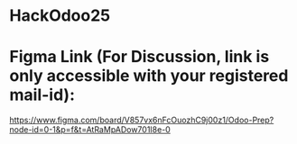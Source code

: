 # HackOdoo25

# Figma Link (For Discussion, link is only accessible with your registered mail-id):
 https://www.figma.com/board/V857vx6nFcOuozhC9j00z1/Odoo-Prep?node-id=0-1&p=f&t=AtRaMpADow701I8e-0
